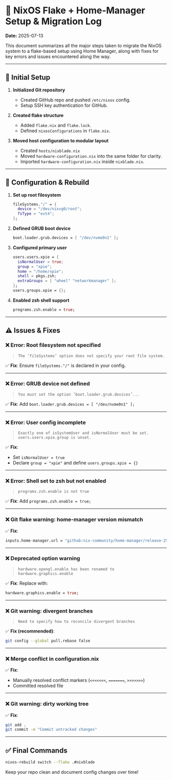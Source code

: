 # 🚀 NixOS Flake + Home-Manager Setup & Migration Log

**Date:** 2025-07-13

This document summarizes all the major steps taken to migrate the NixOS system to a flake-based setup using Home Manager, along with fixes for key errors and issues encountered along the way.

---

## 🧱 Initial Setup

1. **Initialized Git repository**
   - Created GitHub repo and pushed `/etc/nixos` config.
   - Setup SSH key authentication for GitHub.

2. **Created flake structure**
   - Added `flake.nix` and `flake.lock`.
   - Defined `nixosConfigurations` in `flake.nix`.

3. **Moved host configuration to modular layout**
   - Created `hosts/nixblade.nix`
   - Moved `hardware-configuration.nix` into the same folder for clarity.
   - Imported `hardware-configuration.nix` inside `nixblade.nix`.

---

## 🔧 Configuration & Rebuild

1. **Set up root filesystem**
   ```nix
   fileSystems."/" = {
     device = "/dev/nixvg0/root";
     fsType = "ext4";
   };
   ```

2. **Defined GRUB boot device**
   ```nix
   boot.loader.grub.devices = [ "/dev/nvme0n1" ];
   ```

3. **Configured primary user**
   ```nix
   users.users.xpie = {
     isNormalUser = true;
     group = "xpie";
     home = "/home/xpie";
     shell = pkgs.zsh;
     extraGroups = [ "wheel" "networkmanager" ];
   };
   users.groups.xpie = {};
   ```

4. **Enabled zsh shell support**
   ```nix
   programs.zsh.enable = true;
   ```

---

## ⚠️ Issues & Fixes

### ❌ Error: Root filesystem not specified
> `The ‘fileSystems’ option does not specify your root file system.`

✅ **Fix**: Ensure `fileSystems."/"` is declared in your config.

---

### ❌ Error: GRUB device not defined
> `You must set the option ‘boot.loader.grub.devices’...`

✅ **Fix**: Add `boot.loader.grub.devices = [ "/dev/nvme0n1" ];`

---

### ❌ Error: User config incomplete
> `Exactly one of isSystemUser and isNormalUser must be set.`  
> `users.users.xpie.group is unset.`

✅ **Fix**:
- Set `isNormalUser = true`
- Declare `group = "xpie"` and define `users.groups.xpie = {}`

---

### ❌ Error: Shell set to zsh but not enabled
> `programs.zsh.enable is not true`

✅ **Fix**: Add `programs.zsh.enable = true;`

---

### ❌ Git flake warning: home-manager version mismatch

✅ **Fix**:
```nix
inputs.home-manager.url = "github:nix-community/home-manager/release-25.05";
```

---

### ❌ Deprecated option warning
> `hardware.opengl.enable has been renamed to hardware.graphics.enable`

✅ **Fix**: Replace with:
```nix
hardware.graphics.enable = true;
```

---

### ❌ Git warning: divergent branches
> `Need to specify how to reconcile divergent branches`

✅ **Fix (recommended)**:
```bash
git config --global pull.rebase false
```

---

### ❌ Merge conflict in configuration.nix

✅ **Fix**:
- Manually resolved conflict markers (`<<<<<<<`, `=======`, `>>>>>>>`)
- Committed resolved file

---

### ❌ Git warning: dirty working tree

✅ **Fix**:
```bash
git add .
git commit -m "Commit untracked changes"
```

---

## ✅ Final Commands

```bash
nixos-rebuild switch --flake .#nixblade
```

Keep your repo clean and document config changes over time!
